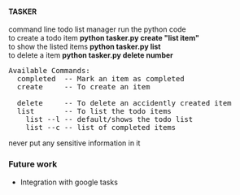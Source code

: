 #### TASKER
command line todo list manager 
run the python code<br>
to create a todo item <b>python tasker.py create "list item" </b>
<br> to show the listed items <b>python tasker.py list</b>
<br> to delete a item <b>python tasker.py delete number </b>

<pre>Available Commands:
  completed  -- Mark an item as completed
  create     -- To create an item<br>
  delete     -- To delete an accidently created item
  list       -- To list the todo items
    list --l -- default/shows the todo list
    list --c -- list of completed items
</pre>

never put any sensitive information in it

### Future work

* Integration with google tasks
